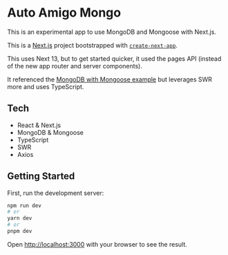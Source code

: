 # Auto Amigo Mongo

This is an experimental app to use MongoDB and Mongoose with Next.js.

This is a [Next.js](https://nextjs.org/) project bootstrapped with [`create-next-app`](https://github.com/vercel/next.js/tree/canary/packages/create-next-app).

This uses Next 13, but to get started quicker, it used the pages API (instead of the new app router and server components).

It referenced the [MongoDB with Mongoose example](https://github.com/vercel/next.js/tree/canary/examples/with-mongodb-mongoose) but leverages SWR more and uses TypeScript.

## Tech

- React & Next.js
- MongoDB & Mongoose
- TypeScript
- SWR
- Axios

## Getting Started

First, run the development server:

```bash
npm run dev
# or
yarn dev
# or
pnpm dev
```

Open [http://localhost:3000](http://localhost:3000) with your browser to see the result.
